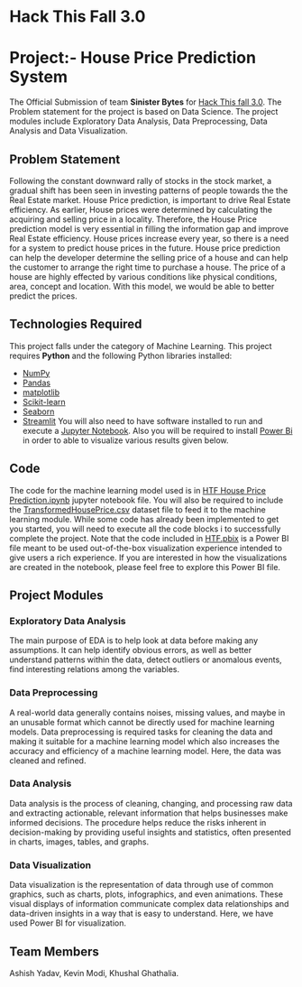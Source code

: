 # Hack This Fall 3.0
# Project:- House Price Prediction System

The Official Submission of team **Sinister Bytes** for [Hack This fall 3.0](https://hackthisfall.tech/). The Problem statement for the project is based on Data Science.  The project modules include Exploratory Data Analysis, Data Preprocessing, Data Analysis and Data Visualization.

## Problem Statement

Following the constant downward rally of stocks in the stock market, a gradual shift has been seen in investing patterns of people towards the the Real Estate market. House Price prediction, is important to drive Real Estate efficiency. As earlier, House prices were determined by calculating the acquiring and selling price in a locality. Therefore, the House Price prediction model is very essential in filling the information gap and improve Real Estate efficiency. 
House prices increase every year, so there is a need for a system to predict house prices in the future. House price prediction can help the developer determine the selling price of a house and can help the customer to arrange the right time to purchase a house. The price of a house are highly effected by various conditions like physical conditions, area, concept and location. With this model, we would be able to better predict the prices. 

## Technologies Required

This project falls under the category of Machine Learning. This project requires **Python** and the following Python libraries installed:
-   [NumPy](http://www.numpy.org/)
-   [Pandas](http://pandas.pydata.org/)
-   [matplotlib](http://matplotlib.org/)
-   [Scikit-learn](http://scikit-learn.org/stable/)
-   [Seaborn](https://seaborn.pydata.org/)
-   [Streamlit](https://streamlit.io/)
You will also need to have software installed to run and execute a [Jupyter Notebook](http://jupyter.org/install.html).
Also you will be required to install [Power Bi](https://powerbi.microsoft.com/) in order to able to visualize various results given below.

## Code 
The code for the machine learning model used is in [HTF House Price Prediction.ipynb](https://github.com/khushal786/Hack-This-Fall-3.0-/blob/main/HTF%20House%20Price%20Prediction.ipynb "HTF House Price Prediction.ipynb") jupyter notebook file. You will also be required to include the [TransformedHousePrice.csv](https://github.com/khushal786/Hack-This-Fall-3.0-/blob/main/TransformedHousePrice.csv "TransformedHousePrice.csv") dataset file to feed it to the machine learning module. While some code has already been implemented to get you started, you will need to execute all the code blocks i to successfully complete the project. Note that the code included in [HTF.pbix](https://github.com/khushal786/Hack-This-Fall-3.0-/blob/main/HTF.pbix "HTF.pbix") is a Power BI file meant to be used out-of-the-box visualization experience intended to give users a rich experience. If you are interested in how the visualizations are created in the notebook, please feel free to explore this Power BI file.

## Project Modules

### Exploratory Data Analysis
The main purpose of EDA is to help look at data before making any assumptions. It can help identify obvious errors, as well as better understand patterns within the data, detect outliers or anomalous events, find interesting relations among the variables.

### Data Preprocessing
A real-world data generally contains noises, missing values, and maybe in an unusable format which cannot be directly used for machine learning models. Data preprocessing is required tasks for cleaning the data and making it suitable for a machine learning model which also increases the accuracy and efficiency of a machine learning model. Here, the data was cleaned and refined.

### Data Analysis
Data analysis is the process of cleaning, changing, and processing raw data and extracting actionable, relevant information that helps businesses make informed decisions. The procedure helps reduce the risks inherent in decision-making by providing useful insights and statistics, often presented in charts, images, tables, and graphs.

### Data Visualization
Data visualization is the representation of data through use of common graphics, such as charts, plots, infographics, and even animations. These visual displays of information communicate complex data relationships and data-driven insights in a way that is easy to understand. Here, we have used Power BI for visualization.

## Team Members
Ashish Yadav, Kevin Modi, Khushal Ghathalia.


